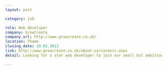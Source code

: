 ```yaml
---
layout: post

category: job

role: Web developer
company: GrowCreate
company_url: http://www.growcreate.co.uk/
location: Thame
closing_date: 19.02.2013
link: http://www.growcreate.co.uk/about-us/careers.aspx
detail: Looking for a star web developer to join our small but ambitious digital agency in Thame. You need to have outstanding HTML5, jQuery and CSS skills and 2+ years of commercial experience. We expect you to know your way around CMSs, but extra points will be awarded to Umbraco and .NET types.

---
```

